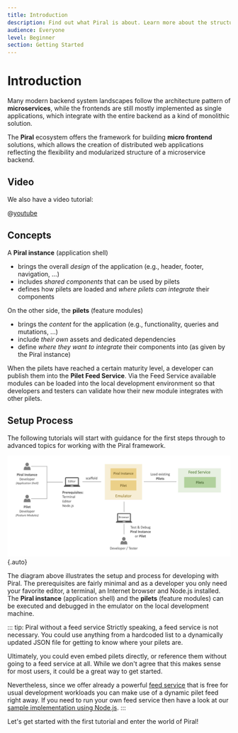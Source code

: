 ```yaml
---
title: Introduction
description: Find out what Piral is about. Learn more about the structure of our tutorials.
audience: Everyone
level: Beginner
section: Getting Started
---
```


# Introduction

Many modern backend system landscapes follow the architecture pattern of **microservices**, while the frontends are still mostly implemented as single applications, which integrate with the entire backend as a kind of monolithic solution.

The **Piral** ecosystem offers the framework for building **micro frontend** solutions, which allows the creation of distributed web applications reflecting the flexibility and modularized structure of a microservice backend.

## Video

We also have a video tutorial:

@[youtube](https://youtu.be/ltTXWEwhSiY)

## Concepts

A **Piral instance** (application shell)

- brings the overall *design* of the application (e.g., header, footer, navigation, ...)
- includes *shared components* that can be used by pilets
- defines how pilets are loaded and *where pilets can integrate* their components

On the other side, the **pilets** (feature modules)

- brings the *content* for the application (e.g., functionality, queries and mutations, ...)
- include *their own* assets and dedicated dependencies
- define *where they want to integrate* their components into (as given by the Piral instance)

When the pilets have reached a certain maturity level, a developer can publish them into the **Pilet Feed Service**. Via the Feed Service available modules can be loaded into the local development environment so that developers and testers can validate how their new module integrates with other pilets.

## Setup Process

The following tutorials will start with guidance for the first steps through to advanced topics for working with the Piral framework.

![Classic Frontend Monolith](../diagrams/overview.png){.auto}

The diagram above illustrates the setup and process for developing with Piral. The prerequisites are fairly minimal and as a developer you only need your favorite editor, a terminal, an Internet browser and Node.js installed. The **Piral instance** (application shell) and the **pilets** (feature modules) can be executed and debugged in the emulator on the local development machine.

::: tip: Piral without a feed service
Strictly speaking, a feed service is not necessary. You could use anything from a hardcoded list to a dynamically updated JSON file for getting to know where your pilets are.

Ultimately, you could even embed pilets directly, or reference them without going to a feed service at all. While we don't agree that this makes sense for most users, it could be a great way to get started.

Nevertheless, since we offer already a powerful [feed service](https://www.piral.cloud) that is free for usual development workloads you can make use of a dynamic pilet feed right away. If you need to run your own feed service then have a look at our [sample implementation using Node.js](https://github.com/smapiot/sample-pilet-service).
:::

Let's get started with the first tutorial and enter the world of Piral!

